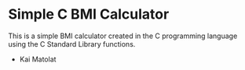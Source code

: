 # Simple C BMI Calculator

This is a simple BMI calculator created in the C programming language using the C Standard Library functions.

- Kai Matolat
